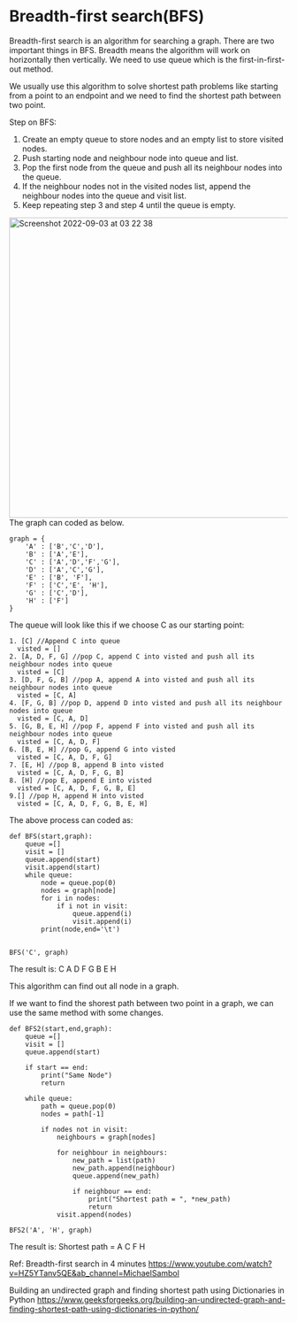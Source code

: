# Breadth-first search(BFS)

Breadth-first search is an algorithm for searching a graph. There are two important things in BFS.
Breadth means the algorithm will work on horizontally then vertically.
We need to use queue which is the first-in-first-out method.

We usually use this algorithm to solve shortest path problems like starting from a point to an endpoint and we need to find the shortest path between two point.

Step on BFS:
1. Create an empty queue to store nodes and an empty list to store visited nodes.
2. Push starting node and neighbour node into queue and list.
3. Pop the first node from the queue and push all its neighbour nodes into the queue.
4. If the neighbour nodes not in the visited nodes list, append the neighbour nodes into the queue and visit list.
5. Keep repeating step 3 and step 4 until the queue is empty.


<img width="543" alt="Screenshot 2022-09-03 at 03 22 38" src="https://user-images.githubusercontent.com/25585589/188223126-95e18481-5c71-4101-9e2a-1f2cd08257d8.png">
The graph can coded as below.

```python3
graph = {
    'A' : ['B','C','D'],
    'B' : ['A','E'],
    'C' : ['A','D','F','G'],
    'D' : ['A','C','G'],
    'E' : ['B', 'F'],
    'F' : ['C','E', 'H'],
    'G' : ['C','D'],
    'H' : ['F']
}
```
The queue will look like this if we choose C as our starting point:
```
1. [C] //Append C into queue
  visted = []
2. [A, D, F, G] //pop C, append C into visted and push all its neighbour nodes into queue
  visted = [C]
3. [D, F, G, B] //pop A, append A into visted and push all its neighbour nodes into queue
  visted = [C, A]
4. [F, G, B] //pop D, append D into visted and push all its neighbour nodes into queue
  visted = [C, A, D]
5. [G, B, E, H] //pop F, append F into visted and push all its neighbour nodes into queue
  visted = [C, A, D, F]
6. [B, E, H] //pop G, append G into visted
  visted = [C, A, D, F, G]
7. [E, H] //pop B, append B into visted
  visted = [C, A, D, F, G, B]
8. [H] //pop E, append E into visted
  visted = [C, A, D, F, G, B, E]
9.[] //pop H, append H into visted
  visted = [C, A, D, F, G, B, E, H]
```
The above process can coded as:

```python3
def BFS(start,graph):
    queue =[]
    visit = []
    queue.append(start)
    visit.append(start)
    while queue:
        node = queue.pop(0)
        nodes = graph[node]
        for i in nodes:
            if i not in visit:
                queue.append(i)
                visit.append(i)
        print(node,end='\t')
        
```
```python3
BFS('C', graph)
```
The result is:
C       A       D       F       G       B       E       H

This algorithm can find out all node in a graph.

If we want to find the shorest path between two point in a graph, we can use the same method with some changes.
```python3
def BFS2(start,end,graph):
    queue =[]
    visit = []
    queue.append(start)

    if start == end:
        print("Same Node")
        return 

    while queue:
        path = queue.pop(0)
        nodes = path[-1]

        if nodes not in visit:
            neighbours = graph[nodes]

            for neighbour in neighbours:
                new_path = list(path)
                new_path.append(neighbour)
                queue.append(new_path)

                if neighbour == end:
                    print("Shortest path = ", *new_path)
                    return
            visit.append(nodes)
```
```python3
BFS2('A', 'H', graph)
```
The result is:
Shortest path =  A C F H

Ref:
Breadth-first search in 4 minutes
https://www.youtube.com/watch?v=HZ5YTanv5QE&ab_channel=MichaelSambol

Building an undirected graph and finding shortest path using Dictionaries in Python
https://www.geeksforgeeks.org/building-an-undirected-graph-and-finding-shortest-path-using-dictionaries-in-python/



